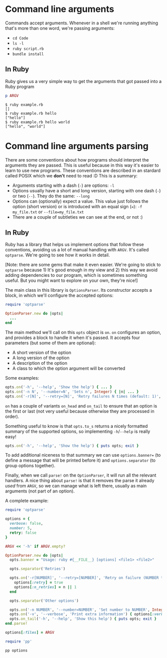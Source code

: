 # Command line arguments

Commands accept arguments. Whenever in a shell we're running anything that's more than one word, we're passing arguments:

* `cd Code`
* `ls -l`
* `ruby script.rb`
* `bundle install`

## In Ruby

Ruby gives us a very simple way to get the arguments that got passed into a Ruby program

```ruby
p ARGV
```

    $ ruby example.rb 
    []
    $ ruby example.rb hello
    ["hello"]
    $ ruby example.rb hello world
    ["hello", "world"]

# Command line arguments parsing

There are some conventions about how programs should interpret the arguments they are passed. This is useful because in this way it's easier to learn to use new programs. These conventions are described in an stardard called POSIX which we **don't** need to read :D This is a summary:

* Arguments starting with a dash (`-`) are options: `-l`
* Options usually have a short and long version, starting with one dash (`-`) or two (`--`). They do the same: `--long`
* Options can (optionally) expect a value. This value just follows the option (short version) or is introduced with an equal sign (`=`): `-f my_file.txt` or `--file=my_file.txt`
* There are a couple of subtleties we can see at the end, or not :)

## In Ruby

Ruby has a library that helps us implement options that follow these conventions, avoiding us a lot of manual handling with `ARGV`. It's called `optparse`. We're going to see how it works in detail.

[Note: there are some gems that make it even easier. We're going to stick to `optparse` because 1) It's good enough in my view and 2) this way we avoid adding dependencies to our program, which is sometimes something useful. But you might want to explore on your own, they're nice!]

The main class in this library is `OptionsParser`. Its constructor accepts a block, in which we'll configure the accepted options:

```ruby
require 'optparse'

OptionParser.new do |opts|
  ...
end
```  

The main method we'll call on this `opts` object is `on`. `on` configures an option, and provides a block to handle it when it's passed. It accepts four parameters (but some of them are optional):

* A short version of the option
* A long version of the option
* A description of the option
* A class to which the option argument will be converted

Some examples:

```ruby
opts.on('-h', '--help', 'Show the help') { ... }
opts.on('-n N', '--number=N', 'Sets n', Integer) { |n| ... }
opts.on('-r[N]', '--retry=[N]', 'Retry failures N times (default: 1)', Integer) { |n| ... }
```

`on` has a couple of variants `on_head` and `on_tail` to ensure that an option is the first or last (not very useful because otherwise they are processed in order).

Something useful to know is that `opts.to_s` returns a nicely formatted summary of the supported options, so implementing `-h`/`--help` is really easy!

```ruby
opts.on('-h', '--help', 'Show the help') { puts opts; exit }
```

To add additional niceness to that summary we can use `options.banner=` (to define a message that will be printed before it) and `options.separator` (to group options together).

Finally, when we call `parse!` on the `OptionParser`, it will run all the relevant handlers. A nice thing about `parse!` is that it removes the parse it already *used* from `ARGV`, so we can manage what is left there, usually as main arguments (not part of an option).

A complete example:

```ruby
require 'optparse'

options = {
  verbose: false,
  number: 5,
  retry: false
}

ARGV << '-h' if ARGV.empty?

OptionParser.new do |opts|
  opts.banner = "Usage: ruby #{__FILE__} [options] <file1> <file2>"

  opts.separator('Retries')

  opts.on('-r[NUMBER]', '--retry=[NUMBER]', 'Retry on failure (NUMBER times, default 1)', Integer) do |n|
    options[:retry] = true
    options[:n_retries] = n || 1
  end

  opts.separator('Other options')

  opts.on('-n NUMBER', '--number=NUMBER', 'Set number to NUMBER', Integer) { |n| options[:number] = n }
  opts.on('-v', '--verbose', 'Print extra information') { options[:verbose] = true }
  opts.on_tail('-h', '--help', 'Show this help') { puts opts; exit }
end.parse!

options[:files] = ARGV

require 'pp'

pp options
```
